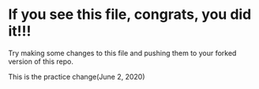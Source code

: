 # If you see this file, congrats, you did it!!!

Try making some changes to this file and pushing them to your forked version of this repo.

This is the practice change(June 2, 2020)